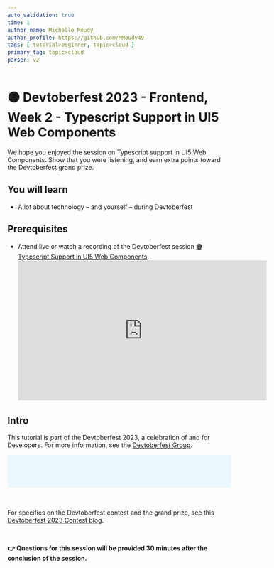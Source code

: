```yaml
---
auto_validation: true
time: 1
author_name: Michelle Moudy
author_profile: https://github.com/MMoudy49
tags: [ tutorial>beginner, topic>cloud ]
primary_tag: topic>cloud
parser: v2
---
```


# 🟠 Devtoberfest 2023 - Frontend, Week 2 - Typescript Support in UI5 Web Components
<!-- description --> We hope you enjoyed the session on Typescript support in UI5 Web Components. Show that you were listening, and earn extra points toward the Devtoberfest grand prize.

## You will learn
- A lot about technology – and yourself – during Devtoberfest

## Prerequisites
- Attend live or watch a recording of the Devtoberfest session [🟠 Typescript Support in UI5 Web Components](https://groups.community.sap.com/t5/devtoberfest/typescript-support-in-ui5-web-components/ec-p/283241#M362).
  <iframe width="560" height="315" src="https://www.youtube.com/embed/JxkFscoNdIE" frameborder="0" allowfullscreen></iframe>


## Intro
This tutorial is part of the Devtoberfest 2023, a celebration of and for Developers. For more information, see the [Devtoberfest Group](https://groups.community.sap.com/t5/devtoberfest/gh-p/Devtoberfest).

![Devtoberfest](devtoberfest-banner.gif)

&nbsp;

For specifics on the Devtoberfest contest and the grand prize, see this [Devtoberfest 2023 Contest blog](https://groups.community.sap.com/t5/devtoberfest-blog-posts/devtoberfest-2023-contest/ba-p/9357).

&nbsp;

<b>👉 Questions for this session will be provided 30 minutes after the conclusion of the session.</b>
